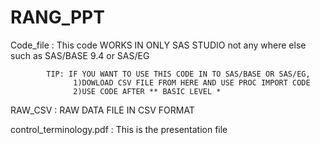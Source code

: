 # RANG_PPT


Code_file :  This code WORKS IN ONLY SAS STUDIO not any where else such as SAS/BASE 9.4 or SAS/EG 

            TIP: IF YOU WANT TO USE THIS CODE IN TO SAS/BASE OR SAS/EG, 
                  1)DOWLOAD CSV FILE FROM HERE AND USE PROC IMPORT CODE 
                  2)USE CODE AFTER ** BASIC LEVEL *
                  
 RAW_CSV  :  RAW DATA FILE IN CSV FORMAT 
 
control_terminology.pdf : This is the presentation file 


